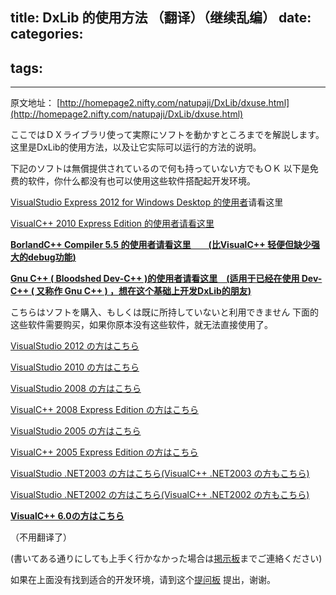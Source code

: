 title: DxLib 的使用方法 （翻译）（继续乱编）
date: 
categories:
- 
tags:
- 
---
原文地址：
[http://homepage2.nifty.com/natupaji/DxLib/dxuse.html](http://homepage2.nifty.com/natupaji/DxLib/dxuse.html)

ここではＤＸライブラリ使って実際にソフトを動かすところまでを解説します。
这里是DxLib的使用方法，以及让它实际可以运行的方法的说明。

下記のソフトは無償提供されているので何も持っていない方でもＯＫ
以下是免费的软件，你什么都没有也可以使用这些软件搭配起开发环境。

[VisualStudio Express 2012 for Windows Desktop 的使用](http://homepage2.nifty.com/natupaji/DxLib/dxuse_vc2012express.html)[者](http://homepage2.nifty.com/natupaji/DxLib/dxuse_vc2012express.html)请看这里

[VisualC++ 2010 Express Edition 的使用者请看这里](http://homepage2.nifty.com/natupaji/DxLib/dxuse_vc2010express.html)

[**BorlandC++ Compiler 5.5 的使用者请看这里　　(比VisualC++ 轻便但缺少强大的debug功能)**](http://homepage2.nifty.com/natupaji/DxLib/dxuse_bcc.html)

[**Gnu C++ ( Bloodshed Dev-C++ )的使用者请看这里　(适用于已经在使用 Dev-C++ ( 又称作 Gnu C++ ) ，想在这个基础上开发DxLib的朋友)**](http://homepage2.nifty.com/natupaji/DxLib/dxuse_gcc.html)

こちらはソフトを購入、もしくは既に所持していないと利用できません
下面的这些软件需要购买，如果你原本没有这些软件，就无法直接使用了。

[VisualStudio 2012 の方はこちら](http://homepage2.nifty.com/natupaji/DxLib/dxuse_vc2012.html)

[VisualStudio 2010 の方はこちら](http://homepage2.nifty.com/natupaji/DxLib/dxuse_vc2010.html)

[VisualStudio 2008 の方はこちら](http://homepage2.nifty.com/natupaji/DxLib/dxuse_vc2008.html)

[VisualC++ 2008 Express Edition の方はこちら](http://homepage2.nifty.com/natupaji/DxLib/dxuse_vc2008express.html)

[VisualStudio 2005 の方はこちら](http://homepage2.nifty.com/natupaji/DxLib/dxuse_vc2005.html)

[VisualC++ 2005 Express Edition の方はこちら](http://homepage2.nifty.com/natupaji/DxLib/dxuse_vc2005express.html)

[VisualStudio .NET2003 の方はこちら(VisualC++ .NET2003 の方もこちら)](http://homepage2.nifty.com/natupaji/DxLib/dxuse_vcnet2003.html)

[VisualStudio .NET2002 の方はこちら(VisualC++ .NET2002 の方もこちら)](http://homepage2.nifty.com/natupaji/DxLib/dxuse_vcnet2002.html)

[**VisualC++ 6.0の方はこちら**](http://homepage2.nifty.com/natupaji/DxLib/dxuse_vc6.html)

（不用翻译了）

(書いてある通りにしても上手く行かなかった場合は[掲示板](http://hpcgi2.nifty.com/natupaji/bbs/patio.cgi?)までご連絡ください)

如果在上面没有找到适合的开发环境，请到这个[提问板](http://hpcgi2.nifty.com/natupaji/bbs/patio.cgi?) 提出，谢谢。







